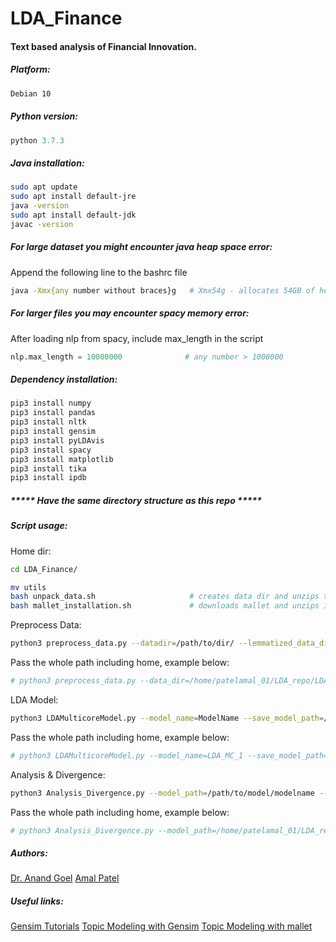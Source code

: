 # LDA_Finance
#### Text based analysis of Financial Innovation.
##### Platform: 
``` bash 
Debian 10
```

##### Python version: 
``` python
python 3.7.3
```

##### Java installation:
```bash 
sudo apt update
sudo apt install default-jre
java -version 
sudo apt install default-jdk
javac -version
```

##### For large dataset you might encounter java heap space error:
Append the following line to the bashrc file
```bash
java -Xmx{any number without braces}g   # Xmx54g - allocates 54GB of heap space
```

##### For larger files you may encounter spacy memory error:
After loading nlp from spacy, include max_length in the script
```python
nlp.max_length = 10000000              # any number > 1000000
```

##### Dependency installation:
``` bash 
pip3 install numpy 
pip3 install pandas 
pip3 install nltk 
pip3 install gensim 
pip3 install pyLDAvis 
pip3 install spacy 
pip3 install matplotlib 
pip3 install tika 
pip3 install ipdb
```
##### ***** Have the same directory structure as this repo *****
##### Script usage:
Home dir:
```sh
cd LDA_Finance/
```

```bash 
mv utils
bash unpack_data.sh                     # creates data dir and unzips the dataset there 
bash mallet_installation.sh             # downloads mallet and unzips it 
```

Preprocess Data:
```bash 
python3 preprocess_data.py --datadir=/path/to/dir/ --lemmatized_data_dir=/path/to/lemmatized_data --book_path=/path/to/book.pdf
```
Pass the whole path including home, example below:
```python
# python3 preprocess_data.py --data_dir=/home/patelamal_01/LDA_repo/LDA_Finance/data --lemmatized_data_dir=/home/patelamal_01/LDA_repo/LDA_Finance/lemmatized_data --book_path=/home/patelamal_01/LDA_repo/LDA_Finance/Tidd_Innovation.pdf
```

LDA Model:
```sh
python3 LDAMulticoreModel.py --model_name=ModelName --save_model_path=/path/to/save/model/ --lemmatized_data_path=/path/to/processed/lemmatized/data
```
Pass the whole path including home, example below:
```python
# python3 LDAMulticoreModel.py --model_name=LDA_MC_1 --save_model_path=/home/patelamal_01/LDA_repo/LDA_Finance/model/ --lemmatized_data_path=/home/patelamal_01/LDA_repo/LDA_Finance/lemmatized_data/
```

Analysis & Divergence:
```sh
python3 Analysis_Divergence.py --model_path=/path/to/model/modelname --lemmatized_data_path=/path/to/lemmatized/data/ --prob_file_path=/path/to/save/prob/csv/
```
Pass the whole path including home, example below:
```python
# python3 Analysis_Divergence.py --model_path=/home/patelamal_01/LDA_repo/LDA_Finance/model/LDA_MC_1/LDA_MC_1 --lemmatized_data_path=/home/patelamal_01/LDA_repo/LDA_Finance/lemmatized_data/ --prob_file_path=/home/patelamal_01/LDA_repo/LDA_Finance/probability/
```

##### Authors:
[Dr. Anand Goel](http://www.anandgoel.org/)
[Amal Patel](https://www.linkedin.com/in/patelamalk/)

##### Useful links:
[Gensim Tutorials](https://radimrehurek.com/gensim/auto_examples/index.html)
[Topic Modeling with Gensim](https://www.machinelearningplus.com/nlp/topic-modeling-gensim-python/#1introduction)
[Topic Modeling with mallet](https://programminghistorian.org/en/lessons/topic-modeling-and-mallet)
